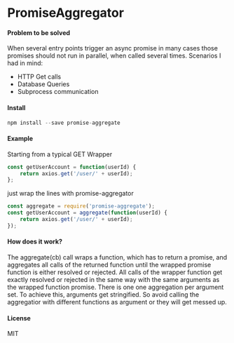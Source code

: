 # PromiseAggregator

#### Problem to be solved

When several entry points trigger an async promise in many cases those promises should not run in parallel, when called several times.
Scenarios I had in mind:

* HTTP Get calls
* Database Queries
* Subprocess communication

#### Install

```javascript
npm install --save promise-aggregate
```

#### Example

Starting from a typical GET Wrapper
```javascript
const getUserAccount = function(userId) {
    return axios.get('/user/' + userId);
};
```

just wrap the lines with promise-aggregator
```javascript
const aggregate = require('promise-aggregate');
const getUserAccount = aggregate(function(userId) {
    return axios.get('/user/' + userId);
});
```

#### How does it work?

The aggregate(cb) call wraps a function, which has to return a promise, and aggregates all calls of the returned function until the wrapped promise function is either resolved or rejected. All calls of the wrapper function get exactly resolved or rejected in the same way with the same arguments as the wrapped function promise.
There is one one aggregation per argument set. To achieve this, arguments get stringified. So avoid calling the aggregatior with different functions as argument or they will get messed up.

#### License

MIT